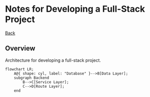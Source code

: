 # Notes for Developing a Full-Stack Project
[Back](../README.md)

## Overview
Architecture for developing a full-stack project.

```mermaid
flowchart LR;
    A@{ shape: cyl, label: "Database" }-->B[Data Layer];
    subgraph Backend
        B-->C[Service Layer];
        C-->D[Route Layer];
    end


```